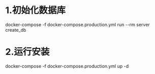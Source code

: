 # 1.初始化数据库
docker-compose -f docker-compose.production.yml run --rm server create_db
# 2.运行安装
docker-compose -f docker-compose.production.yml up -d
